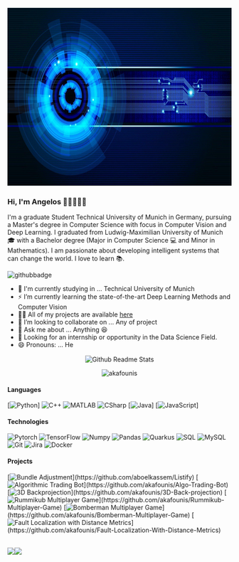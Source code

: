 <!--### Hi there 👋-->
<!--<img src="https://media.giphy.com/media/eljCVpMrhepUSgZaVP/giphy.gif">-->

<p align="center">
<img src="https://github.com/akafounis/akafounis/blob/main/cv.jpg" width="800" height="400"/>
</p>


### Hi, I'm Angelos 👋🏼👨🏻‍💻

I'm a graduate Student Technical University of Munich in Germany, pursuing a Master's degree in Computer Science with focus in Computer Vision and Deep Learning. I graduated from Ludwig-Maximilian University of Munich 🎓 with a Bachelor degree (Major in Computer Science 💻 and Minor in Mathematics).
I am passionate about developing intelligent systems that can change the world.
I love to learn 📚.

<!--[![twitter badge](https://img.shields.io/badge/-@aboel_kassem-%231FA1F1?style=flat&logo=twitter&logoColor=white)](https://twitter.com/aboel_kassem)
[![dev.to badge](https://img.shields.io/badge/-aboelkassem-%230177B5?style=flat&logo=linkedin)](https://www.linkedin.com/in/aboelkassem)
[![glitch badge](https://img.shields.io/badge/-mo.aboelkassem-%23FF0000?style=flat&logo=facebook)](https://www.facebook.com/mo.aboelkassem)
[![twitter badge](https://img.shields.io/badge/-@ab0elkassem-%23E4415F?style=flat&logo=instagram&logoColor=white)](https://www.instagram.com/ab0elkassem)
[![Gmail Badge](https://img.shields.io/badge/-Gmail-c14438?style=flat-square&logo=Gmail&logoColor=white&link=mailto:mohamedabdelrahman972@gmail.com)](mailto:mohamedabdelrahman972@gmail.com)
[![Whatsapp Badge](https://img.shields.io/badge/-WA-4CA143?style=flat-square&labelColor=4CA143&logo=whatsapp&logoColor=white&link=https://api.whatsapp.com/send?phone=201154321101&text=Olá!)](https://api.whatsapp.com/send?phone=201154321101&text=Hi!🖖)
![](https://komarev.com/ghpvc/?username=aka&color=brightgreen&style=flat)
-->

![githubbadge](https://img.shields.io/github/followers/akafounis?style=social)


- :school: I'm currently studying in ... Technical University of Munich
- ⚡️ I’m currently learning the state-of-the-art Deep Learning Methods and Computer Vision 
- 👨‍💻 All of my projects are available  [here](https://github.com/akafounis?tab=repositories)
- 👯 I’m looking to collaborate on ... Any of project
- 💬 Ask me about ... Anything :laughing:
- 👯 Looking for an internship or opportunity in the Data Science Field.
- 😄 Pronouns: ... He



<p align="center">
 <img width="100px" src="https://res.cloudinary.com/anuraghazra/image/upload/v1594908242/logo_ccswme.svg" align="center" alt="Github Readme Stats" />
</p>
<p align="center"> <img src="https://komarev.com/ghpvc/?username=akafounis" alt="akafounis"/> </p> 


#### Languages

[![Python](https://img.shields.io/badge/-CSharp-fff?&logo=c-sharp&logoColor=blue)]
![C++](https://img.shields.io/badge/-C++-fff?&logo=c%2b%2b&logoColor=00599C)
![MATLAB](https://img.shields.io/badge/-HTML-fff?&logo=HTML5)
![CSharp](https://img.shields.io/badge/-TypeScript-fff?&logo=TypeScript&logoColor=007ACC)
[![Java](https://img.shields.io/badge/-Java-fff?&logo=Java&logoColor=007396)]
[![JavaScript](https://img.shields.io/badge/-JavaScript-fff?&logo=JavaScript&logoColor=ddc508)]

#### Technologies
![Pytorch](https://img.shields.io/badge/-ASP.NET%20Core-fff?style=flat&logo=.net&logoColor=blue)
![TensorFlow](https://img.shields.io/badge/-Entity_Framework_Core-fff?style=flat&logo=Microsoft&logoColor=0078D7)
![Numpy](https://img.shields.io/badge/-SignalR-fff?style=flat&logo=signalr&logoColor=blue)
![Pandas](https://img.shields.io/badge/-Angular-fff?style=flat&logo=angular&logoColor=de0330)
![Quarkus](https://img.shields.io/badge/-Material%20Design-fff?style=flat&logo=material-design&logoColor=blue)
![SQL](https://img.shields.io/badge/-SQL-fff?style=flat&logo=Microsoft-SQL-Server&logoColor=blue)
![MySQL](https://img.shields.io/badge/-MySQL-fff?style=flat&logo=mysql)
![Git](https://img.shields.io/badge/-Git-fff?style=flat&logo=git)
![Jira](https://img.shields.io/badge/-Jira-fff?style=flat&logo=jira-software&logoColor=blue)
![Docker](https://img.shields.io/badge/-Docker-fff?style=flat&logo=Docker)

<!-- wi*quL3fcV -->

#### Projects

[![Bundle Adjustment](https://img.shields.io/badge/-🎵%20Listify-fff?)](https://github.com/aboelkassem/Listify)
[![Algorithmic Trading Bot](https://img.shields.io/badge/-💬%20Chatting%20App-fff?)](https://github.com/akafounis/Algo-Trading-Bot)
[![3D Backprojection](https://img.shields.io/badge/-🍔%20Foods-fff?)](https://github.com/akafounis/3D-Back-projection)
[![Rummikub Multiplayer Game](https://img.shields.io/badge/-📑%20Swagger-fff?)](https://github.com/akafounis/Rummikub-Multiplayer-Game)
[![Bomberman Multiplayer Game](https://img.shields.io/badge/-📚%20Library-fff?)](https://github.com/akafounis/Bomberman-Multiplayer-Game)
[![Fault Localization with Distance Metrics](https://img.shields.io/badge/-🖼️%20IdentifyImages-fff?)](https://github.com/akafounis/Fault-Localization-With-Distance-Metrics)

<br>
<a href="https://www.aboelkassem.com/"><img height="137.3px" src="https://github-readme-stats.vercel.app/api?username=akafounis&hide_title=true&hide_border=true&show_icons=true&include_all_commits=true&count_private=true&line_height=21&text_color=000&icon_color=000&theme=graywhite" /><!-- wi*quL3fcV --><img height="137.3px" src="https://github-readme-stats.vercel.app/api/top-langs/?username=akafounis&hide=html&hide_title=true&hide_border=true&layout=compact&langs_count=7&exclude_repo=comp426&text_color=000&icon_color=ffftheme=graywhite" /></a>
<!--
**aboelkassem/aboelkassem** is a ✨ _special_ ✨ repository because its `README.md` (this file) appears on your GitHub profile.

Here are some ideas to get you started:
- ⚡️ Technologies I work with: C#, ASP.NET MVC, ASP.NET Core, Web API, JavaScript, TypeScript, Angular, CSS, HTML, EntityFramework core, Bootstrap, Reactjs and more ....
- 👯 I’m looking to collaborate on ... Any of project
- 🔭 I’m currently working on ...
- 🌱 I’m currently learning ...
- 👯 I’m looking to collaborate on ...
- 🤔 I’m looking for help with ...
- 💬 Ask me about ...
- 📫 How to reach me: ...
- 😄 Pronouns: ...
- ⚡ Fun fact: ...
-->
